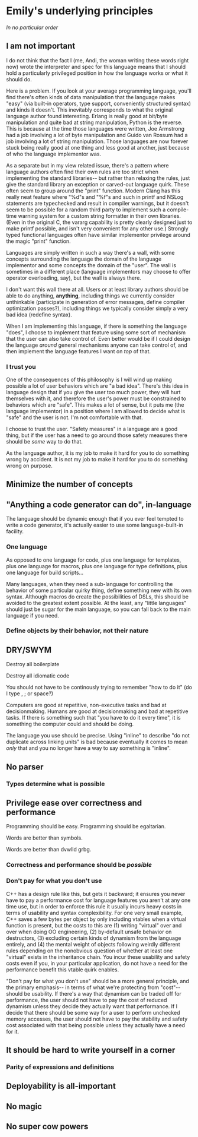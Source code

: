 # Emily's underlying principles

*In no particular order*

## I am not important

I do not think that the fact I (me, Andi, the woman writing these words right now) wrote the interpreter and spec for this language means that I should hold a particularly privileged position in how the language works or what it should do.

Here is a problem. If you look at your average programming language, you'll find there's often kinds of data manipulation that the language makes "easy" (via built-in operators, type support, conveniently structured syntax) and kinds it doesn't. This inevitably corresponds to what the original language author found interesting. Erlang is really good at bit/byte manipulation and quite bad at string manipulation, Python is the reverse. This is because at the time those languages were written, Joe Armstrong had a job involving a lot of byte manipulation and Guido van Rossum had a job involving a lot of string manipulation. Those languages are now forever stuck being really good at one thing and less good at another, just because of who the language implementor was.

As a separate but in my view related issue, there's a pattern where language authors often find their own rules are too strict when implementing the standard libraries-- but rather than relaxing the rules, just give the standard library an exception or carved-out language quirk. These often seem to group around the "print" function. Modern Clang has this really neat feature where "%d"s and "%f"s and such in printf and NSLog statements are typechecked and result in compiler warnings, but it doesn't seem to be possible for a random third party to implement such a compile-time warning system for a custom string formatter in their own libraries. (Even in the original C, the vararg capability is pretty clearly designed just to make printf possible, and isn't very convenient for any other use.) Strongly typed functional languages often have similar implementor privilege around the magic "print" function.

Languages are simply written in such a way there's a wall, with some concepts surrounding the language the domain of the language implementor and some concepts the domain of the "user". The wall is sometimes in a different place (language implementors may choose to offer operator overloading, say), but the wall is always there.

I don't want this wall there at all. Users or at least library authors should be able to do anything, **anything**, including things we currently consider unthinkable (participate in generation of error messages, define compiler optimization passes?), including things we typically consider simply a very bad idea (redefine syntax).

When I am implementing this language, if there is something the language "does", I choose to implement that feature using some sort of mechanism that the user can also take control of. Even better would be if I could design the language *around* general mechanisms anyone can take control of, and then implement the language features I want on *top* of that.

### I trust you

One of the consequences of this philosophy is I will wind up making possible a lot of user behaviors which are "a bad idea". There's this idea in language design that if you give the user too much power, they will hurt themselves with it, and therefore the user's power must be constrained to behaviors which are "safe". This makes a lot of sense, but it puts me (the language implementor) in a position where I am allowed to decide what is "safe" and the user is not. I'm not comfortable with that.

I choose to trust the user. "Safety measures" in a language are a good thing, but if the user has a need to go around those safety measures there should be *some* way to do that.

As the language author, it is my job to make it hard for you to do something wrong by accident. It is not my job to make it hard for you to do something wrong on purpose.

## Minimize the number of concepts

## "Anything a code generator can do", in-language

The language should be dynamic enough that if you ever feel tempted to write a code generator, it's actually easier to use some language-built-in facility.

### One language

As opposed to one language for code, plus one language for templates, plus one language for macros, plus one language for type definitions, plus one language for build scripts...

Many languages, when they need a sub-language for controlling the behavior of some particular quirky thing, define something new with its own syntax. Although macros do create the possibilities of DSLs, this should be avoided to the greatest extent possible. At the least, any "little languages" should just be sugar for the main language, so you can fall back to the main language if you need.

### Define objects by their behavior, not their nature

## DRY/SWYM

Destroy all boilerplate

Destroy all idiomatic code

You should not have to be continously trying to remember "how to do it" (do I type , ; or space?)

Computers are good at repetitive, non-executive tasks and bad at decisionmaking. Humans are good at decisionmaking and bad at repetitive tasks. If there is something such that "you have to do it every time", it is something the computer could and should be doing.

The language you use should be precise. Using "inline" to describe "do not duplicate across linking units" is bad because eventually it comes to mean *only* that and you no longer have a way to say something is "inline".

## No parser

### Types determine what is possible

## Privilege ease over correctness and performance

Programming should be easy. Programming should be egaltarian.

Words are better than symbols.

Words are better than dvwlld grbg.

### Correctness and performance should be *possible*

### Don't pay for what you don't use

C++ has a design rule like this, but gets it backward; it ensures you never have to pay a performance cost for language features you aren't at any one time use, but in order to enforce this rule it usually incurs heavy costs in terms of usability and syntax complexibility. For one very small example, C++ saves a few bytes per object by only including vtables when a virtual function is present, but the costs to this are (1) writing "virtual" over and over when doing OO engineering, (2) by-default unsafe behavior on destructors, (3) excluding certain kinds of dynamism from the language entirely, and (4) the mental weight of objects following weirdly different rules depending on the nonobvious question of whether at least one "virtual" exists in the inheritance chain. You incur these usability and safety costs even if you, in your particular application, do not have a need for the performance benefit this vtable quirk enables.

"Don't pay for what you don't use" should be a more general principle, and the primary emphasis-- in terms of what we're protecting from "cost"-- should be usability. If there's a way that dynamism can be traded off for performance, the user should not have to pay the cost of reduced dynamism unless they decide they actually want that performance. If I decide that there should be some way for a user to perform unchecked memory accesses, the user should not have to pay the stability and safety cost associated with that being possible unless they actually have a need for it.

## It should be hard to write yourself in a corner

### Parity of expressions and definitions

## Deployability is all-important

## No magic

## No super cow powers